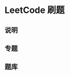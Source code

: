 # LeetCode 刷题

<!-- START doctoc -->
<!-- END doctoc -->

## 说明

## 专题

<!-- TopicsPlaceHolder -->

## 题库

<!-- LinksPlaceHolder -->
